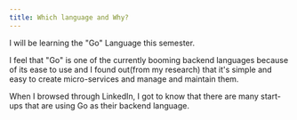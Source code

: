```yaml
---
title: Which language and Why?
---
```

I will be learning the "Go" Language this semester.

I feel that "Go" is one of the currently booming backend languages because of its ease to use and I found out(from my research) that it's simple and easy to create micro-services and manage and maintain them.

When I browsed through LinkedIn, I got to know that there are many start-ups that are using Go as their backend language.  
